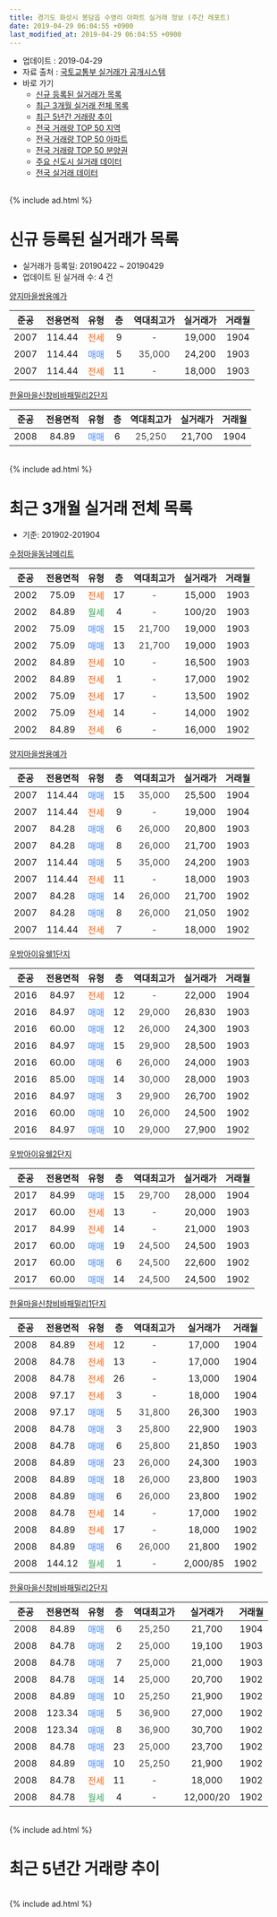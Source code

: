 ```yaml
---
title: 경기도 화성시 봉담읍 수영리 아파트 실거래 정보 (주간 레포트)
date: 2019-04-29 06:04:55 +0900
last_modified_at: 2019-04-29 06:04:55 +0900
---
```


* 업데이트 : 2019-04-29
* 자료 출처 : [국토교통부 실거래가 공개시스템](http://rt.molit.go.kr)
* 바로 가기
    * [신규 등록된 실거래가 목록](#신규-등록된-실거래가-목록)
    * [최근 3개월 실거래 전체 목록](#최근-3개월-실거래-전체-목록)
    * [최근 5년간 거래량 추이](#최근-5년간-거래량-추이)
    * [전국 거래량 TOP 50 지역](https://inasie.github.io/apt-trade-info/최근-3개월-전국에서-가장-거래가-많이-발생한-지역)
    * [전국 거래량 TOP 50 아파트](https://inasie.github.io/apt-trade-info/최근-3개월-전국에서-가장-거래가-많이-발생한-아파트)
    * [전국 거래량 TOP 50 분양권](https://inasie.github.io/apt-trade-info/최근-3개월-전국에서-가장-거래가-많이-발생한-분양권)
    * [주요 신도시 실거래 데이터](https://inasie.github.io/apt-trade-info/주요-신도시)
    * [전국 실거래 데이터](https://inasie.github.io/apt-trade-info/전국)
<br>
{% include ad.html %}
<br>

# 신규 등록된 실거래가 목록
* 실거래가 등록일: 20190422 ~ 20190429
* 업데이트 된 실거래 수: 4 건


[양지마을쌍용예가](https://search.naver.com/search.naver?query=%EA%B2%BD%EA%B8%B0%EB%8F%84+%ED%99%94%EC%84%B1%EC%8B%9C+%EB%B4%89%EB%8B%B4%EC%9D%8D+%EC%88%98%EC%98%81%EB%A6%AC+%EC%96%91%EC%A7%80%EB%A7%88%EC%9D%84%EC%8C%8D%EC%9A%A9%EC%98%88%EA%B0%80)

|준공|전용면적|유형|층|역대최고가|실거래가|거래월|
|:---:|:---:|:---:|:---:|:---:|:---:|:---:|
|2007|114.44|<span style="color:#ff5a00">전세</span>|9|<span style="color:#444444">-</span>|19,000|1904|
|2007|114.44|<span style="color:#4285f3">매매</span>|5|<span style="color:#444444">35,000</span>|24,200|1903|
|2007|114.44|<span style="color:#ff5a00">전세</span>|11|<span style="color:#444444">-</span>|18,000|1903|

[한울마을신창비바패밀리2단지](https://search.naver.com/search.naver?query=%EA%B2%BD%EA%B8%B0%EB%8F%84+%ED%99%94%EC%84%B1%EC%8B%9C+%EB%B4%89%EB%8B%B4%EC%9D%8D+%EC%88%98%EC%98%81%EB%A6%AC+%ED%95%9C%EC%9A%B8%EB%A7%88%EC%9D%84%EC%8B%A0%EC%B0%BD%EB%B9%84%EB%B0%94%ED%8C%A8%EB%B0%80%EB%A6%AC2%EB%8B%A8%EC%A7%80)

|준공|전용면적|유형|층|역대최고가|실거래가|거래월|
|:---:|:---:|:---:|:---:|:---:|:---:|:---:|
|2008|84.89|<span style="color:#4285f3">매매</span>|6|<span style="color:#444444">25,250</span>|21,700|1904|


<br>
{% include ad.html %}
<br>

# 최근 3개월 실거래 전체 목록
* 기준: 201902-201904


[수정마을동남메리트](https://search.naver.com/search.naver?query=%EA%B2%BD%EA%B8%B0%EB%8F%84+%ED%99%94%EC%84%B1%EC%8B%9C+%EB%B4%89%EB%8B%B4%EC%9D%8D+%EC%88%98%EC%98%81%EB%A6%AC+%EC%88%98%EC%A0%95%EB%A7%88%EC%9D%84%EB%8F%99%EB%82%A8%EB%A9%94%EB%A6%AC%ED%8A%B8)

|준공|전용면적|유형|층|역대최고가|실거래가|거래월|
|:---:|:---:|:---:|:---:|:---:|:---:|:---:|
|2002|75.09|<span style="color:#ff5a00">전세</span>|17|<span style="color:#444444">-</span>|15,000|1903|
|2002|84.89|<span style="color:#34a853">월세</span>|4|<span style="color:#444444">-</span>|100/20|1903|
|2002|75.09|<span style="color:#4285f3">매매</span>|15|<span style="color:#444444">21,700</span>|19,000|1903|
|2002|75.09|<span style="color:#4285f3">매매</span>|13|<span style="color:#444444">21,700</span>|19,000|1903|
|2002|84.89|<span style="color:#ff5a00">전세</span>|10|<span style="color:#444444">-</span>|16,500|1903|
|2002|84.89|<span style="color:#ff5a00">전세</span>|1|<span style="color:#444444">-</span>|17,000|1902|
|2002|75.09|<span style="color:#ff5a00">전세</span>|17|<span style="color:#444444">-</span>|13,500|1902|
|2002|75.09|<span style="color:#ff5a00">전세</span>|14|<span style="color:#444444">-</span>|14,000|1902|
|2002|84.89|<span style="color:#ff5a00">전세</span>|6|<span style="color:#444444">-</span>|16,000|1902|

[양지마을쌍용예가](https://search.naver.com/search.naver?query=%EA%B2%BD%EA%B8%B0%EB%8F%84+%ED%99%94%EC%84%B1%EC%8B%9C+%EB%B4%89%EB%8B%B4%EC%9D%8D+%EC%88%98%EC%98%81%EB%A6%AC+%EC%96%91%EC%A7%80%EB%A7%88%EC%9D%84%EC%8C%8D%EC%9A%A9%EC%98%88%EA%B0%80)

|준공|전용면적|유형|층|역대최고가|실거래가|거래월|
|:---:|:---:|:---:|:---:|:---:|:---:|:---:|
|2007|114.44|<span style="color:#4285f3">매매</span>|15|<span style="color:#444444">35,000</span>|25,500|1904|
|2007|114.44|<span style="color:#ff5a00">전세</span>|9|<span style="color:#444444">-</span>|19,000|1904|
|2007|84.28|<span style="color:#4285f3">매매</span>|6|<span style="color:#444444">26,000</span>|20,800|1903|
|2007|84.28|<span style="color:#4285f3">매매</span>|8|<span style="color:#444444">26,000</span>|21,700|1903|
|2007|114.44|<span style="color:#4285f3">매매</span>|5|<span style="color:#444444">35,000</span>|24,200|1903|
|2007|114.44|<span style="color:#ff5a00">전세</span>|11|<span style="color:#444444">-</span>|18,000|1903|
|2007|84.28|<span style="color:#4285f3">매매</span>|14|<span style="color:#444444">26,000</span>|21,700|1902|
|2007|84.28|<span style="color:#4285f3">매매</span>|8|<span style="color:#444444">26,000</span>|21,050|1902|
|2007|114.44|<span style="color:#ff5a00">전세</span>|7|<span style="color:#444444">-</span>|18,000|1902|

[우방아이유쉘1단지](https://search.naver.com/search.naver?query=%EA%B2%BD%EA%B8%B0%EB%8F%84+%ED%99%94%EC%84%B1%EC%8B%9C+%EB%B4%89%EB%8B%B4%EC%9D%8D+%EC%88%98%EC%98%81%EB%A6%AC+%EC%9A%B0%EB%B0%A9%EC%95%84%EC%9D%B4%EC%9C%A0%EC%89%981%EB%8B%A8%EC%A7%80)

|준공|전용면적|유형|층|역대최고가|실거래가|거래월|
|:---:|:---:|:---:|:---:|:---:|:---:|:---:|
|2016|84.97|<span style="color:#ff5a00">전세</span>|12|<span style="color:#444444">-</span>|22,000|1904|
|2016|84.97|<span style="color:#4285f3">매매</span>|12|<span style="color:#444444">29,000</span>|26,830|1903|
|2016|60.00|<span style="color:#4285f3">매매</span>|12|<span style="color:#444444">26,000</span>|24,300|1903|
|2016|84.97|<span style="color:#4285f3">매매</span>|15|<span style="color:#444444">29,900</span>|28,500|1903|
|2016|60.00|<span style="color:#4285f3">매매</span>|6|<span style="color:#444444">26,000</span>|24,000|1903|
|2016|85.00|<span style="color:#4285f3">매매</span>|14|<span style="color:#444444">30,000</span>|28,000|1903|
|2016|84.97|<span style="color:#4285f3">매매</span>|3|<span style="color:#444444">29,900</span>|26,700|1902|
|2016|60.00|<span style="color:#4285f3">매매</span>|10|<span style="color:#444444">26,000</span>|24,500|1902|
|2016|84.97|<span style="color:#4285f3">매매</span>|10|<span style="color:#444444">29,000</span>|27,900|1902|

[우방아이유쉘2단지](https://search.naver.com/search.naver?query=%EA%B2%BD%EA%B8%B0%EB%8F%84+%ED%99%94%EC%84%B1%EC%8B%9C+%EB%B4%89%EB%8B%B4%EC%9D%8D+%EC%88%98%EC%98%81%EB%A6%AC+%EC%9A%B0%EB%B0%A9%EC%95%84%EC%9D%B4%EC%9C%A0%EC%89%982%EB%8B%A8%EC%A7%80)

|준공|전용면적|유형|층|역대최고가|실거래가|거래월|
|:---:|:---:|:---:|:---:|:---:|:---:|:---:|
|2017|84.99|<span style="color:#4285f3">매매</span>|15|<span style="color:#444444">29,700</span>|28,000|1904|
|2017|60.00|<span style="color:#ff5a00">전세</span>|13|<span style="color:#444444">-</span>|20,000|1903|
|2017|84.99|<span style="color:#ff5a00">전세</span>|14|<span style="color:#444444">-</span>|21,000|1903|
|2017|60.00|<span style="color:#4285f3">매매</span>|19|<span style="color:#444444">24,500</span>|24,500|1903|
|2017|60.00|<span style="color:#4285f3">매매</span>|6|<span style="color:#444444">24,500</span>|22,600|1902|
|2017|60.00|<span style="color:#4285f3">매매</span>|14|<span style="color:#444444">24,500</span>|24,500|1902|

[한울마을신창비바패밀리1단지](https://search.naver.com/search.naver?query=%EA%B2%BD%EA%B8%B0%EB%8F%84+%ED%99%94%EC%84%B1%EC%8B%9C+%EB%B4%89%EB%8B%B4%EC%9D%8D+%EC%88%98%EC%98%81%EB%A6%AC+%ED%95%9C%EC%9A%B8%EB%A7%88%EC%9D%84%EC%8B%A0%EC%B0%BD%EB%B9%84%EB%B0%94%ED%8C%A8%EB%B0%80%EB%A6%AC1%EB%8B%A8%EC%A7%80)

|준공|전용면적|유형|층|역대최고가|실거래가|거래월|
|:---:|:---:|:---:|:---:|:---:|:---:|:---:|
|2008|84.89|<span style="color:#ff5a00">전세</span>|12|<span style="color:#444444">-</span>|17,000|1904|
|2008|84.78|<span style="color:#ff5a00">전세</span>|13|<span style="color:#444444">-</span>|17,000|1904|
|2008|84.78|<span style="color:#ff5a00">전세</span>|26|<span style="color:#444444">-</span>|13,000|1904|
|2008|97.17|<span style="color:#ff5a00">전세</span>|3|<span style="color:#444444">-</span>|18,000|1904|
|2008|97.17|<span style="color:#4285f3">매매</span>|5|<span style="color:#444444">31,800</span>|26,300|1903|
|2008|84.78|<span style="color:#4285f3">매매</span>|3|<span style="color:#444444">25,800</span>|22,900|1903|
|2008|84.78|<span style="color:#4285f3">매매</span>|6|<span style="color:#444444">25,800</span>|21,850|1903|
|2008|84.89|<span style="color:#4285f3">매매</span>|23|<span style="color:#444444">26,000</span>|24,300|1903|
|2008|84.89|<span style="color:#4285f3">매매</span>|18|<span style="color:#444444">26,000</span>|23,800|1903|
|2008|84.89|<span style="color:#4285f3">매매</span>|6|<span style="color:#444444">26,000</span>|23,800|1902|
|2008|84.78|<span style="color:#ff5a00">전세</span>|14|<span style="color:#444444">-</span>|17,000|1902|
|2008|84.89|<span style="color:#ff5a00">전세</span>|17|<span style="color:#444444">-</span>|18,000|1902|
|2008|84.89|<span style="color:#4285f3">매매</span>|6|<span style="color:#444444">26,000</span>|21,800|1902|
|2008|144.12|<span style="color:#34a853">월세</span>|1|<span style="color:#444444">-</span>|2,000/85|1902|


<script async src="//pagead2.googlesyndication.com/pagead/js/adsbygoogle.js"></script>
<!-- 기본 -->
<ins class="adsbygoogle"
     style="display:block"
     data-ad-client="ca-pub-2446590836940007"
     data-ad-slot="1659523306"
     data-ad-format="auto"
     data-full-width-responsive="true"></ins>
<script>
(adsbygoogle = window.adsbygoogle || []).push({});
</script>


[한울마을신창비바패밀리2단지](https://search.naver.com/search.naver?query=%EA%B2%BD%EA%B8%B0%EB%8F%84+%ED%99%94%EC%84%B1%EC%8B%9C+%EB%B4%89%EB%8B%B4%EC%9D%8D+%EC%88%98%EC%98%81%EB%A6%AC+%ED%95%9C%EC%9A%B8%EB%A7%88%EC%9D%84%EC%8B%A0%EC%B0%BD%EB%B9%84%EB%B0%94%ED%8C%A8%EB%B0%80%EB%A6%AC2%EB%8B%A8%EC%A7%80)

|준공|전용면적|유형|층|역대최고가|실거래가|거래월|
|:---:|:---:|:---:|:---:|:---:|:---:|:---:|
|2008|84.89|<span style="color:#4285f3">매매</span>|6|<span style="color:#444444">25,250</span>|21,700|1904|
|2008|84.78|<span style="color:#4285f3">매매</span>|2|<span style="color:#444444">25,000</span>|19,100|1903|
|2008|84.78|<span style="color:#4285f3">매매</span>|7|<span style="color:#444444">25,000</span>|21,000|1903|
|2008|84.78|<span style="color:#4285f3">매매</span>|14|<span style="color:#444444">25,000</span>|20,700|1902|
|2008|84.89|<span style="color:#4285f3">매매</span>|10|<span style="color:#444444">25,250</span>|21,900|1902|
|2008|123.34|<span style="color:#4285f3">매매</span>|5|<span style="color:#444444">36,900</span>|27,000|1902|
|2008|123.34|<span style="color:#4285f3">매매</span>|8|<span style="color:#444444">36,900</span>|30,700|1902|
|2008|84.78|<span style="color:#4285f3">매매</span>|23|<span style="color:#444444">25,000</span>|23,700|1902|
|2008|84.89|<span style="color:#4285f3">매매</span>|10|<span style="color:#444444">25,250</span>|21,900|1902|
|2008|84.78|<span style="color:#ff5a00">전세</span>|11|<span style="color:#444444">-</span>|18,000|1902|
|2008|84.78|<span style="color:#34a853">월세</span>|4|<span style="color:#444444">-</span>|12,000/20|1902|


<br>
{% include ad.html %}
<br>

# 최근 5년간 거래량 추이


<div style="width:100%;">
    <canvas id="deal_progress" height="200"></canvas>
</div>

<script>
new Chart(document.getElementById("deal_progress"), {
    type: 'line',
    data: {
        labels: ['201404','201405','201406','201407','201408','201409','201410','201411','201412','201501','201502','201503','201504','201505','201506','201507','201508','201509','201510','201511','201512','201601','201602','201603','201604','201605','201606','201607','201608','201609','201610','201611','201612','201701','201702','201703','201704','201705','201706','201707','201708','201709','201710','201711','201712','201801','201802','201803','201804','201805','201806','201807','201808','201809','201810','201811','201812','201901','201902','201903','201904'],
        datasets: [{
            label: '매매',
            pointRadius: 1,
            data: [18, 14, 18, 14, 12, 18, 27, 7, 8, 20, 12, 23, 21, 21, 12, 13, 21, 12, 18, 9, 13, 12, 9, 5, 17, 17, 20, 13, 24, 12, 30, 9, 14, 12, 7, 8, 10, 12, 14, 9, 16, 10, 14, 11, 8, 10, 9, 14, 13, 10, 13, 13, 8, 7, 23, 11, 11, 7, 15, 18, 3],
            borderColor: "rgba(255, 201, 14, 1)",
            backgroundColor: "rgba(255, 201, 14, 0.5)",
            fill: false,
            lineTension: 0
        },{
            label: '전월세',
            pointRadius: 1,
            data: [17, 18, 17, 21, 15, 21, 19, 14, 19, 21, 14, 19, 19, 9, 12, 15, 15, 10, 14, 17, 10, 12, 8, 23, 40, 12, 26, 12, 14, 17, 18, 13, 7, 6, 18, 15, 20, 26, 21, 18, 16, 23, 12, 19, 23, 20, 11, 18, 23, 7, 12, 17, 9, 14, 11, 5, 6, 16, 10, 6, 6],
            borderColor: "rgba(0, 141, 185, 1)",
            backgroundColor: "rgba(0, 141, 185, 0.5)",
            fill: false,
            lineTension: 0
        }
        ]
    },
    options: {
        responsive: true,
        title: {
            display: false
        },
        tooltips: {
            mode: 'index',
            intersect: false
        },
        hover: {
            mode: 'nearest',
            intersect: true
        },
        scales: {
            xAxes: [{
                display: true,
                scaleLabel: {
                    display: true,
                    labelString: '년/월'
                }
            }],
            yAxes: [{
                display: true,
                ticks: {
                    suggestedMin: 0,
                },
                scaleLabel: {
                    display: true,
                    labelString: '실거래 수'
                }
            }]
        }
    }
});

</script>


<br>
{% include ad.html %}
<br>

